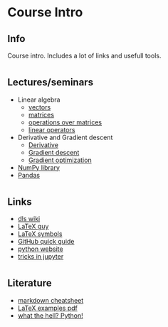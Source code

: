 # Course Intro
## Info
Course intro. Includes a lot of links and usefull tools.
#
## Lectures/seminars
* Linear algebra 
  * [vectors](https://www.youtube.com/watch?v=CpO7mQZAX7M&ab_channel=DeepLearningSchool)
  * [matrices](https://youtu.be/uIx5Cegf6Bk)
  * [operations over matrices](https://youtu.be/O6Z7BaJUoaA)
  * [linear operators](https://youtu.be/nJMD5z0RaWQ)
* Derivative and Gradient descent
  *  [Derivative](https://youtu.be/9zKXtRMunTA)
  *  [Gradient descent](https://youtu.be/XwVd2Xi5GjQ)
  *  [Gradient optimization](https://youtu.be/WcDAj8bJAu8)
* [NumPy library](https://youtu.be/D6qFFVmsRos)
* [Pandas](https://youtu.be/J6iHTHHS7as)
#
## Links
* [dls wiki](https://goo.gl/xAUPjq)
* [LaTeX guy](https://www.youtube.com/watch?time_continue=656&v=z5B8xvpQgTk)
* [LaTeX symbols](http://detexify.kirelabs.org/classify.html)
* [GitHub quick guide](https://docs.github.com/ru/get-started/quickstart/github-flow)
* [python website](https://www.python.org/)
* [tricks in jupyter](https://www.dataquest.io/blog/jupyter-notebook-tips-tricks-shortcuts/)
# 
## Literature
* [markdown cheatsheet](https://github.com/adam-p/markdown-here/wiki/Markdown-Cheatsheet#code)
* [LaTeX examples pdf](http://www.ccas.ru/voron/download/voron05latex.pdf)
* [what the hell? Python!](https://habr.com/ru/companies/vk/articles/337364/)
# 